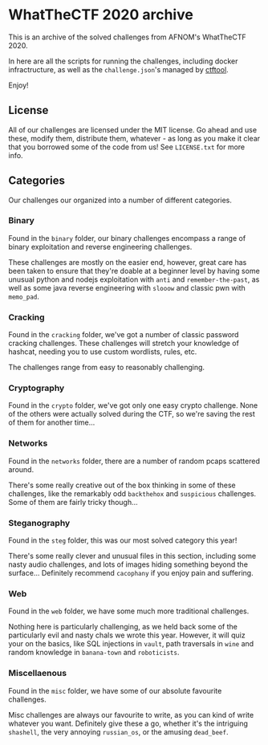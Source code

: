 # WhatTheCTF 2020 archive

This is an archive of the solved challenges from AFNOM's WhatTheCTF 2020.

In here are all the scripts for running the challenges, including docker
infractructure, as well as the `challenge.json`'s managed by
[ctftool](https://github.com/jedevc/mini-ctf-tool).

Enjoy!

## License

All of our challenges are licensed under the MIT license. Go ahead and use
these, modify them, distribute them, whatever - as long as you make it clear
that you borrowed some of the code from us! See `LICENSE.txt` for more info.

## Categories

Our challenges our organized into a number of different categories.

### Binary

Found in the `binary` folder, our binary challenges encompass a range of
binary exploitation and reverse engineering challenges.

These challenges are mostly on the easier end, however, great care has been
taken to ensure that they're doable at a beginner level by having some
unusual python and nodejs exploitation with `anti` and `remember-the-past`,
as well as some java reverse engineering with `slooow` and classic pwn with
`memo_pad`.

### Cracking

Found in the `cracking` folder, we've got a number of classic password
cracking challenges. These challenges will stretch your knowledge of hashcat,
needing you to use custom wordlists, rules, etc.

The challenges range from easy to reasonably challenging.

### Cryptography

Found in the `crypto` folder, we've got only one easy crypto challenge. None
of the others were actually solved during the CTF, so we're saving the rest
of them for another time...

### Networks

Found in the `networks` folder, there are a number of random pcaps scattered
around.

There's some really creative out of the box thinking in some of these
challenges, like the remarkably odd `backthehox` and `suspicious` challenges.
Some of them are fairly tricky though...

### Steganography

Found in the `steg` folder, this was our most solved category this year!

There's some really clever and unusual files in this section, including some
nasty audio challenges, and lots of images hiding something beyond the
surface... Definitely recommend `cacophany` if you enjoy pain and suffering.

### Web

Found in the `web` folder, we have some much more traditional challenges.

Nothing here is particularly challenging, as we held back some of the
particularly evil and nasty chals we wrote this year. However, it will quiz
your on the basics, like SQL injections in `vault`, path traversals in `wine`
and random knowledge in `banana-town` and `roboticists`.

### Miscellaenous

Found in the `misc` folder, we have some of our absolute favourite challenges.

Misc challenges are always our favourite to write, as you can kind of write
whatever you want. Definitely give these a go, whether it's the intriguing
`shashell`, the very annoying `russian_os`, or the amusing `dead_beef`.
